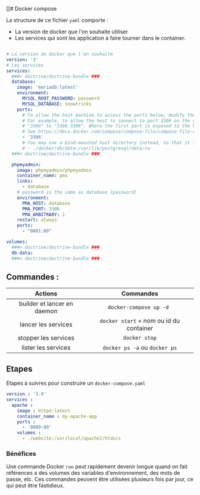 [[# Docker compose

La structure de ce fichier `yaml` comporte :

- La version de docker que l'on souhaite utiliser
- Les services qui sont les application à faire tourner dans le container.

```yaml

# La version de docker que l'on souhaite
version: '3'
# Les services
services:
  ###> doctrine/doctrine-bundle ###
  database:
    image: 'mariadb:latest'
    environment:
      MYSQL_ROOT_PASSWORD: password
      MYSQL_DATABASE: snowtricks
    ports:
      # To allow the host machine to access the ports below, modify the lines below.
      # For example, to allow the host to connect to port 3306 on the container, you would change
      # "3306" to "3306:3306". Where the first port is exposed to the host and the second is the container port.
      # See https://docs.docker.com/compose/compose-file/compose-file-v3/#ports for more information.
      - '3306'
      # You may use a bind-mounted host directory instead, so that it is harder to accidentally remove the volume and lose all your data!
      # - ./docker/db/data:/var/lib/postgresql/data:rw
  ###< doctrine/doctrine-bundle ###

  phpmyadmin:
    image: phpmyadmin/phpmyadmin
    container_name: pma
    links:
      - database
    # password is the same as database (password)
    environment:
      PMA_HOST: database
      PMA_PORT: 3306
      PMA_ARBITRARY: 1
    restart: always
    ports:
      - "8081:80"

volumes:
  ###> doctrine/doctrine-bundle ###
  db-data:
  ###< doctrine/doctrine-bundle ###
```

## Commandes :

|           Actions           |                  Commandes                  |
|:---------------------------:|:-------------------------------------------:|
| builder et lancer en daemon |         ```docker-compose up -d ```         |
|     lancer les services     | ```docker start``` + nom ou id du container |
|    stopper les services     |              ```docker stop```              |
|     lister les services     |    ```docker ps -a``` ou ```docker ps```    |

## Etapes

Etapes à suivres pour construire un `docker-compose.yaml`

```yaml
version : '3.9'
services :
  apache :
    image : httpd:latest
    container_name : my-apache-app
    ports :
      - '8080:80'
    volumes :
      - ./website:/usr/local/apache2/htdocs
```

### Bénéfices

Une commande Docker `run` peut rapidement devenir longue quand on fait références a des
volumes des variables d'environnement, des mots de passe, etc.
Ces commandes peuvent être utilisées plusieurs fois par jour, ce qui peut être fastidieux.

